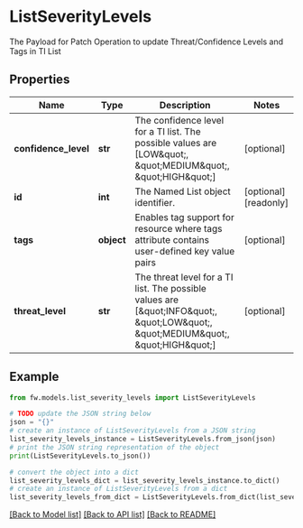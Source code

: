 # ListSeverityLevels

The Payload for Patch Operation to update Threat/Confidence Levels and Tags in TI List

## Properties

Name | Type | Description | Notes
------------ | ------------- | ------------- | -------------
**confidence_level** | **str** | The confidence level for a TI list. The possible values are [LOW\&quot;, \&quot;MEDIUM\&quot;, \&quot;HIGH\&quot;] | [optional] 
**id** | **int** | The Named List object identifier. | [optional] [readonly] 
**tags** | **object** | Enables tag support for resource where tags attribute contains user-defined key value pairs | [optional] 
**threat_level** | **str** | The threat level for a TI list. The possible values are [\&quot;INFO\&quot;, \&quot;LOW\&quot;, \&quot;MEDIUM\&quot;, \&quot;HIGH\&quot;] | [optional] 

## Example

```python
from fw.models.list_severity_levels import ListSeverityLevels

# TODO update the JSON string below
json = "{}"
# create an instance of ListSeverityLevels from a JSON string
list_severity_levels_instance = ListSeverityLevels.from_json(json)
# print the JSON string representation of the object
print(ListSeverityLevels.to_json())

# convert the object into a dict
list_severity_levels_dict = list_severity_levels_instance.to_dict()
# create an instance of ListSeverityLevels from a dict
list_severity_levels_from_dict = ListSeverityLevels.from_dict(list_severity_levels_dict)
```
[[Back to Model list]](../README.md#documentation-for-models) [[Back to API list]](../README.md#documentation-for-api-endpoints) [[Back to README]](../README.md)


